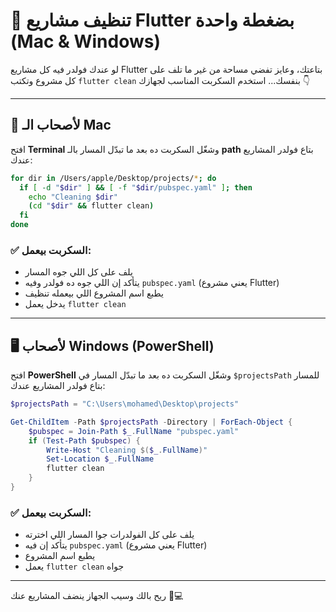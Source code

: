 
# 🧹 تنظيف مشاريع Flutter بضغطة واحدة (Mac & Windows)

لو عندك فولدر فيه كل مشاريع Flutter بتاعتك، وعايز تفضي مساحة من غير ما تلف على كل مشروع وتكتب `flutter clean` بنفسك... استخدم السكربت المناسب لجهازك 👇

---

## 🍏 لأصحاب الـ Mac

افتح **Terminal** وشغّل السكربت ده بعد ما تبدّل المسار بالـ **path** بتاع فولدر المشاريع عندك:

```bash
for dir in /Users/apple/Desktop/projects/*; do
  if [ -d "$dir" ] && [ -f "$dir/pubspec.yaml" ]; then
    echo "Cleaning $dir"
    (cd "$dir" && flutter clean)
  fi
done
```

### ✅ السكربت بيعمل:
- يلف على كل اللي جوه المسار
- يتأكد إن اللي جوه ده فولدر وفيه `pubspec.yaml` (يعني مشروع Flutter)
- يطبع اسم المشروع اللي بيعمله تنظيف
- يدخل يعمل `flutter clean`

---

## 🖥️ لأصحاب Windows (PowerShell)

افتح **PowerShell** وشغّل السكربت ده بعد ما تبدّل المسار في `$projectsPath` للمسار بتاع فولدر المشاريع عندك:

```powershell
$projectsPath = "C:\Users\mohamed\Desktop\projects"

Get-ChildItem -Path $projectsPath -Directory | ForEach-Object {
    $pubspec = Join-Path $_.FullName "pubspec.yaml"
    if (Test-Path $pubspec) {
        Write-Host "Cleaning $($_.FullName)"
        Set-Location $_.FullName
        flutter clean
    }
}
```

### ✅ السكربت بيعمل:
- يلف على كل الفولدرات جوا المسار اللي اخترته
- يتأكد إن فيه `pubspec.yaml` (يعني مشروع Flutter)
- يطبع اسم المشروع
- يعمل `flutter clean` جواه

---

ريح بالك وسيب الجهاز ينضف المشاريع عنك 🤝💻
